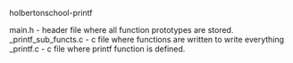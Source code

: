 holbertonschool-printf

main.h - header file where all function prototypes are stored.
_printf_sub_functs.c - c file where functions are written to write everything
_printf.c - c file where printf function is defined.
